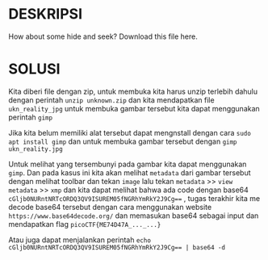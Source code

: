 # DESKRIPSI

How about some hide and seek?
Download this file here.

# SOLUSI 
Kita diberi file dengan zip, untuk membuka kita harus unzip terlebih dahulu dengan perintah ```unzip unknown.zip``` dan kita mendapatkan file ```ukn_reality_jpg``` untuk membuka gambar tersebut kita dapat menggunakan perintah ```gimp```

Jika kita belum memiliki alat tersebut dapat mengnstall dengan cara ```sudo apt install gimp``` dan untuk membuka gambar tersebut dengan ```gimp ukn_reality.jpg```

Untuk melihat yang tersembunyi pada gambar kita dapat menggunakan ```gimp```. Dan pada kasus ini kita akan melihat ```metadata``` dari gambar tersebut dengan melihat toolbar dan tekan ```image``` lalu tekan ```metadata``` >> ```view metadata``` >> ```xmp``` dan kita dapat melihat bahwa ada code dengan base64 ```cGljb0NURntNRTcORDQ3QV9ISUREM05fNGRhYmRkY2J9Cg==``` , tugas terakhir kita me decode base64 tersebut dengan cara menggunakan website ```https://www.base64decode.org/``` dan memasukan base64 sebagai input dan mendapatkan flag 
```picoCTF{ME74D47A_..._...}```

Atau juga dapat menjalankan perintah ```echo cGljb0NURntNRTcORDQ3QV9ISUREM05fNGRhYmRkY2J9Cg== | base64 -d```
